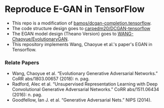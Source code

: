 # Reproduce E-GAN in TensorFlow
+ This repo is a modification of [bamos/dcgan-completion.tensorflow](https://github.com/bamos/dcgan-completion.tensorflow).
+ The code structure design goes to [carpedm20/DCGAN-tensorflow](https://github.com/carpedm20/DCGAN-tensorflow)
+ The EGAN model design (Theano Version) goes to [WANG-Chaoyue/EvolutionaryGAN](https://github.com/WANG-Chaoyue/EvolutionaryGAN).
+ This repository implements Wang, Chaoyue et al.'s paper's EGAN in Tensorflow.

### Relate Papers
* Wang, Chaoyue et al. “Evolutionary Generative Adversarial Networks.” CoRR abs/1803.00657 (2018): n. pag.
* Radford, Alec et al. “Unsupervised Representation Learning with Deep Convolutional Generative Adversarial Networks.” CoRR abs/1511.06434 (2016): n. pag.
* Goodfellow, Ian J. et al. “Generative Adversarial Nets.” NIPS (2014).
